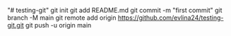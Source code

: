"# testing-git"  git init git add README.md git commit -m "first commit" git branch -M main git remote add origin https://github.com/evlina24/testing-git.git git push -u origin main
